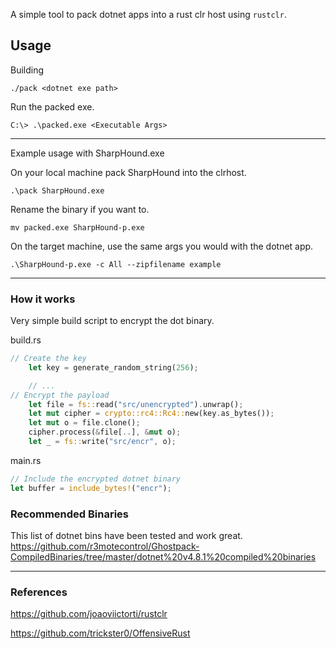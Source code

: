 A simple tool to pack dotnet apps into a rust clr host using `rustclr`. 

## Usage 

Building

```
./pack <dotnet exe path>
```

Run the packed exe.

```
C:\> .\packed.exe <Executable Args>
```

---

Example usage with SharpHound.exe

On your local machine pack SharpHound into the clrhost.
```
.\pack SharpHound.exe
```

Rename the binary if you want to.
```
mv packed.exe SharpHound-p.exe
```

On the target machine, use the same args you would with the dotnet app.

```
.\SharpHound-p.exe -c All --zipfilename example
```


---

### How it works

Very simple build script to encrypt the dot binary.

build.rs
```rust
// Create the key 
    let key = generate_random_string(256);

    // ...
// Encrypt the payload
    let file = fs::read("src/unencrypted").unwrap();
    let mut cipher = crypto::rc4::Rc4::new(key.as_bytes());
    let mut o = file.clone();
    cipher.process(&file[..], &mut o);
    let _ = fs::write("src/encr", o);
```

main.rs
```rust
// Include the encrypted dotnet binary
let buffer = include_bytes!("encr");
```


### Recommended Binaries
This list of dotnet bins have been tested and work great.
https://github.com/r3motecontrol/Ghostpack-CompiledBinaries/tree/master/dotnet%20v4.8.1%20compiled%20binaries

---


### References 

https://github.com/joaoviictorti/rustclr

https://github.com/trickster0/OffensiveRust

